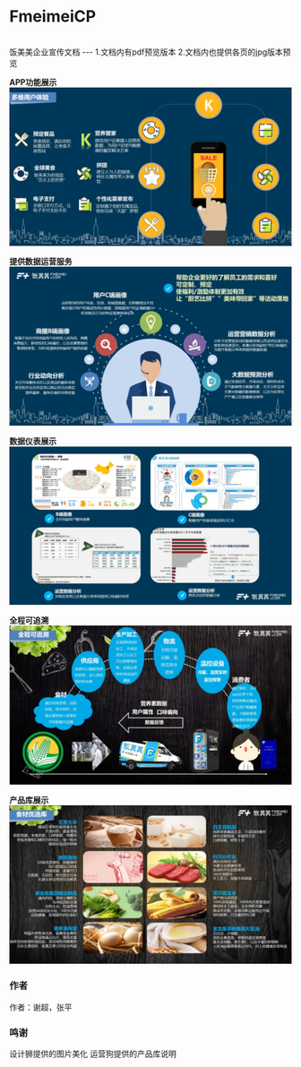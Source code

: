 # FmeimeiCP
<br>
饭美美企业宣传文档
---
1.文档内有pdf预览版本
2.文档内也提供各页的jpg版本预览

**APP功能展示**
![](https://github.com/Tingjbhappy/FmeimeiCP/blob/master/FmeimeiCP-jpg/%E9%A5%AD%E7%BE%8E%E7%BE%8E%E4%BB%8B%E7%BB%8D_2019/%E5%B9%BB%E7%81%AF%E7%89%878.JPG)

**提供数据运营服务**
![](https://github.com/Tingjbhappy/FmeimeiCP/blob/master/FmeimeiCP-jpg/%E9%A5%AD%E7%BE%8E%E7%BE%8E%E4%BB%8B%E7%BB%8D_2019/%E5%B9%BB%E7%81%AF%E7%89%8715.JPG)

**数据仪表展示**
![](https://github.com/Tingjbhappy/FmeimeiCP/blob/master/FmeimeiCP-jpg/%E9%A5%AD%E7%BE%8E%E7%BE%8E%E4%BB%8B%E7%BB%8D_2019/%E5%B9%BB%E7%81%AF%E7%89%8716.JPG)

**全程可追溯**
![](https://github.com/Tingjbhappy/FmeimeiCP/blob/master/FmeimeiCP-jpg/%E9%A5%AD%E7%BE%8E%E7%BE%8E%E4%BB%8B%E7%BB%8D_2019/%E5%B9%BB%E7%81%AF%E7%89%8719.JPG)

**产品库展示**
![](https://github.com/Tingjbhappy/FmeimeiCP/blob/master/FmeimeiCP-jpg/%E9%A5%AD%E7%BE%8E%E7%BE%8E%E4%BB%8B%E7%BB%8D_2019/%E5%B9%BB%E7%81%AF%E7%89%8721.JPG)
<br>
### 作者
作者：谢超，张平
### 鸣谢
设计狮提供的图片美化
运营狗提供的产品库说明
